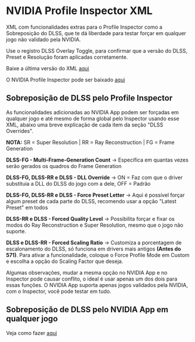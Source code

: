 # NVIDIA Profile Inspector XML

XML com funcionalidades extras para o Profile Inspector como a Sobreposição do DLSS, que te dá liberdade para testar forçar em qualquer jogo não validado pela NVIDIA.

Use o registro DLSS Overlay Toggle, para confirmar que a versão do DLSS, Preset e Resolução foram aplicadas corretamente.

Baixe a última versão do XML [aqui](https://github.com/renannmp/dlssinspectorxml/releases/latest)

O NVIDIA Profile Inspector pode ser baixado [aqui](https://github.com/Orbmu2k/nvidiaProfileInspector/releases)


## Sobreposição de DLSS pelo Profile Inspector
As funcionalidades adicionadas ao NVIDIA App podem ser forçadas em qualquer jogo e até mesmo de forma global pelo Inspector usando esse XML, abaixo uma breve explicação de cada item da seção "DLSS Overrides".

**NOTA:** SR = Super Resolution | RR = Ray Reconstruction | FG = Frame Generation

**DLSS-FG - Multi-Frame-Generation Count** -> Especifica em quantas vezes serão gerados os quadros do Frame Generation

**DLSS-FG, DLSS-RR e DLSS - DLL Override** -> ON = Faz com que o driver substituia a DLL do DLSS do jogo com a dele, OFF = Padrão

**DLSS-FG, DLSS-RR e DLSS - Force Preset Letter** -> Aqui é possível forçar algum preset de cada parte do DLSS, recomendo usar a opção "Latest Preset" em todos

**DLSS-RR e DLSS - Forced Quality Level** -> Possibilita forçar e fixar os modos do Ray Reconstruction e Super Resolution, mesmo que o jogo não suporte.

**DLSS e DLSS-RR - Forced Scaling Ratio** -> Customiza a porcentagem de escalonamento do DLSS, só funciona em drivers mais antigos **(Antes do 571)**. Para ativar a funcionalidade, coloque o Force Profile Mode em Custom e escolha a opção do Scaling Factor que deseja.

Algumas observações, mudar a mesma opção no NVIDIA App e no Inspector pode causar conflito, o ideal é usar apenas um dos dois para essas funções. O NVIDIA App suporta apenas jogos validados pela NVIDIA, com o Inspector, você pode testar em tudo.

## Sobreposição de DLSS pelo NVIDIA App em qualquer jogo
Veja como fazer [aqui](https://github.com/renannmp/dlssinspectorxml/blob/main/nvidiappunlock.md)
